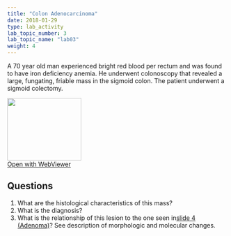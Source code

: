 ```yaml
---
title: "Colon Adenocarcinoma"
date: 2018-01-29
type: lab_activity
lab_topic_number: 3
lab_topic_name: "lab03"
weight: 4
---
```

<div class="entrybody">
<p>A 70 year old man experienced bright red blood per rectum and was found to have iron deficiency anemia. He underwent colonoscopy that revealed a large, fungating, friable mass in the sigmoid colon. The patient underwent a sigmoid colectomy.<br clear="all"></p>

<div class="thumbnail"><a href="http://virtualslides.cumc.columbia.edu/GI%20Path%2005.svs/view.apml?" target="_blank"><img alt="" src="http://pathologylab.ccnmtl.columbia.edu/assets/images/slide_GIpath05.jpg" width="170" height="143" class="mt-image-left"></a><br><a href="http://virtualslides.cumc.columbia.edu/GI%20Path%2005.svs/view.apml?" target="_blank">Open with WebViewer</a></div>

<h2>Questions</h2>


<ol>
<li> What are the histological characteristics of this mass?</li>
<li> What is the diagnosis?</li>
<li> What is the relationship of this lesion to the one seen in<a href="http://pathologylab.ccnmtl.columbia.edu/lab07/adenoma-colon.html">slide 4 (Adenoma)</a>? See description of morphologic and molecular changes.</li>
</ol>


						
</div>
